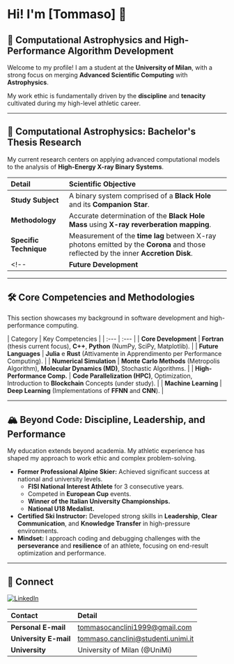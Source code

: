 # Hi! I'm [Tommaso] 👋

## 🚀 Computational Astrophysics and High-Performance Algorithm Development

Welcome to my profile! I am a student at the **University of Milan**, with a strong focus on merging **Advanced Scientific Computing** with **Astrophysics**.

My work ethic is fundamentally driven by the **discipline** and **tenacity** cultivated during my high-level athletic career.

---

## 🔭 Computational Astrophysics: Bachelor's Thesis Research

My current research centers on applying advanced computational models to the analysis of **High-Energy X-ray Binary Systems**.

| Detail | Scientific Objective |
| :--- | :--- |
| **Study Subject** | A binary system comprised of a **Black Hole** and its **Companion Star**. |
| **Methodology** | Accurate determination of the **Black Hole Mass** using **X-ray reverberation mapping**. |
| **Specific Technique** | Measurement of the **time lag** between X-ray photons emitted by the **Corona** and those reflected by the inner **Accretion Disk**. |
<!--| **Future Development** | Exploring **Rust** and **Julia** for optimization and the creation of high-performance simulation *tools*. |-->

---

## 🛠️ Core Competencies and Methodologies

This section showcases my background in software development and high-performance computing.

| Category | Key Competencies |<!-- Relevant Projects (See Repositories) | -->
| :--- | :--- |<!-- aggiungere 2punti e tre trattini per scommentare |-->
| **Core Development** | **Fortran** (thesis current focus), **C++**, **Python** (NumPy, SciPy, Matplotlib). | <!-- Thesis code and HPC implementations. |-->
| **Future Languages** | **Julia** e **Rust** (Attivamente in Apprendimento per Performance Computing). | <!-- [Nomina qui una repo di studio/test]. |-->
| **Numerical Simulation** | **Monte Carlo Methods** (Metropolis Algorithm), **Molecular Dynamics (MD)**, Stochastic Algorithms. |<!-- NSL - Numerical Simulation Lab. |-->
| **High-Performance Comp.** | **Code Parallelization (HPC)**, Optimization, Introduction to **Blockchain** Concepts (under study). |<!-- [Name of your HPC exercises repo].|-->
| **Machine Learning** | **Deep Learning** (Implementations of **FFNN** and **CNN**). |<!-- [Name of a relevant ML project repo, if applicable]. |-->

---

## 🏔️ Beyond Code: Discipline, Leadership, and Performance

My education extends beyond academia. My athletic experience has shaped my approach to work ethic and complex problem-solving.

* **Former Professional Alpine Skier:** Achieved significant success at national and university levels.
    * **FISI National Interest Athlete** for 3 consecutive years.
    * Competed in **European Cup** events.
    * **Winner of the Italian University Championships.**
    * **National U18 Medalist.**
* **Certified Ski Instructor:** Developed strong skills in **Leadership**, **Clear Communication**, and **Knowledge Transfer** in high-pressure environments.
* **Mindset:** I approach coding and debugging challenges with the **perseverance** and **resilience** of an athlete, focusing on end-result optimization and performance.

---
<!--
## 📌 Featured Projects

**[Question 1]** Which 3-6 repositories will you "pin" on your profile page? Briefly summarize each below.

* **Project 1 (Thesis):** [Brief description of the Black Hole/Reverberation repository (even if private)].
* **Project 2 (NSL UniMi):** [Brief description of the Numerical Simulation and Stochastic Algorithms repository].
* **Project 3 (Fortran/Julia/Rust):** [Brief description of a new language study project or a specific implementation].

---
-->
## 🤝 Connect

[![LinkedIn](https://img.shields.io/badge/LinkedIn-0A66C2?style=for-the-badge&logo=linkedin&logoColor=white)]([www.linkedin.com/in/tommaso-canclini])

| Contact | Detail |
| :--- | :--- |
| **Personal E-mail** | [tommasocanclini1999@gmail.com](mailto:tommasocanclini1999@gmail.com) |
| **University E-mail** | [tommaso.canclini@studenti.unimi.it](mailto:tommaso.canclini@studenti.unimi.it) |
| **University** | University of Milan (@UniMi) |


<!--
**tomcnc/tomcnc** is a ✨ _special_ ✨ repository because its `README.md` (this file) appears on your GitHub profile.

Here are some ideas to get you started:

- 🔭 I’m currently working on ...
- 🌱 I’m currently learning ...
- 👯 I’m looking to collaborate on ...
- 🤔 I’m looking for help with ...
- 💬 Ask me about ...
- 📫 How to reach me: ...
- 😄 Pronouns: ...
- ⚡ Fun fact: ...
-->

